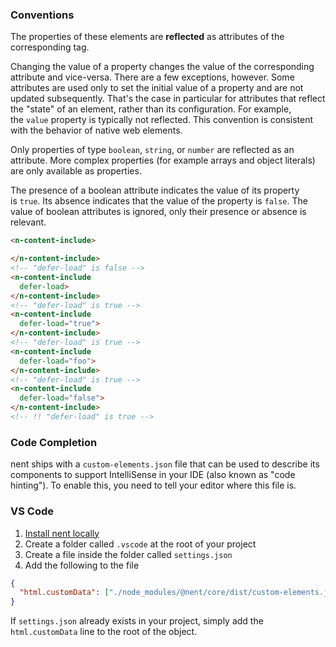 ### Conventions

The properties of these elements are **reflected** as attributes of the corresponding tag.

Changing the value of a property changes the value of the corresponding attribute and vice-versa. There are a few exceptions, however. Some attributes are used only to set the initial value of a property and are not updated subsequently. That's the case in particular for attributes that reflect the "state" of an element, rather than its configuration. For example, the `value` property is typically not reflected. This convention is consistent with the behavior of native web elements.

Only properties of type `boolean`, `string`, or `number` are reflected as an attribute. More complex properties (for example arrays and object literals) are only available as properties.

The presence of a boolean attribute indicates the value of its property is `true`. Its absence indicates that the value of the property is `false`. The value of boolean attributes is ignored, only their presence or absence is relevant.

```html
<n-content-include>

</n-content-include>
<!-- "defer-load" is false -->
<n-content-include 
  defer-load>
</n-content-include>
<!-- "defer-load" is true -->
<n-content-include 
  defer-load="true">
</n-content-include>
<!-- "defer-load" is true -->
<n-content-include 
  defer-load="foo">
</n-content-include>
<!-- "defer-load" is true -->
<n-content-include 
  defer-load="false">
</n-content-include>
<!-- !! "defer-load" is true -->
```

### Code Completion

nent ships with a `custom-elements.json` file that can be used to describe its components to support IntelliSense in your IDE (also known as "code hinting"). To enable this, you need to tell your editor where this file is.

### VS Code

1. [Install nent locally](/start/npm)
2. Create a folder called `.vscode` at the root of your project
3. Create a file inside the folder called `settings.json`
4. Add the following to the file

```json
{
  "html.customData": ["./node_modules/@nent/core/dist/custom-elements.json"]
}
```

If `settings.json` already exists in your project, simply add the `html.customData` line to the root of the object.
